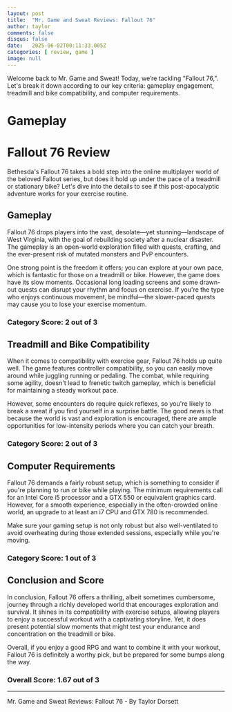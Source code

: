 ```yaml
---
layout: post
title:  "Mr. Game and Sweat Reviews: Fallout 76"
author: taylor
comments: false
disqus: false
date:   2025-06-02T00:11:33.005Z
categories: [ review, game ]
image: null
---
```


Welcome back to Mr. Game and Sweat! Today, we’re tackling "Fallout 76,". Let's break it down according to our key criteria: gameplay engagement, treadmill and bike compatibility, and computer requirements.

# Gameplay

# Fallout 76 Review

Bethesda's Fallout 76 takes a bold step into the online multiplayer world of the beloved Fallout series, but does it hold up under the pace of a treadmill or stationary bike? Let's dive into the details to see if this post-apocalyptic adventure works for your exercise routine.

## Gameplay 

Fallout 76 drops players into the vast, desolate—yet stunning—landscape of West Virginia, with the goal of rebuilding society after a nuclear disaster. The gameplay is an open-world exploration filled with quests, crafting, and the ever-present risk of mutated monsters and PvP encounters. 

One strong point is the freedom it offers; you can explore at your own pace, which is fantastic for those on a treadmill or bike. However, the game does have its slow moments. Occasional long loading screens and some drawn-out quests can disrupt your rhythm and focus on exercise. If you're the type who enjoys continuous movement, be mindful—the slower-paced quests may cause you to lose your exercise momentum.

### Category Score: 2 out of 3

## Treadmill and Bike Compatibility

When it comes to compatibility with exercise gear, Fallout 76 holds up quite well. The game features controller compatibility, so you can easily move around while juggling running or pedaling. The combat, while requiring some agility, doesn't lead to frenetic twitch gameplay, which is beneficial for maintaining a steady workout pace. 

However, some encounters do require quick reflexes, so you're likely to break a sweat if you find yourself in a surprise battle. The good news is that because the world is vast and exploration is encouraged, there are ample opportunities for low-intensity periods where you can catch your breath.

### Category Score: 2 out of 3

## Computer Requirements

Fallout 76 demands a fairly robust setup, which is something to consider if you're planning to run or bike while playing. The minimum requirements call for an Intel Core i5 processor and a GTX 550 or equivalent graphics card. However, for a smooth experience, especially in the often-crowded online world, an upgrade to at least an i7 CPU and GTX 780 is recommended. 

Make sure your gaming setup is not only robust but also well-ventilated to avoid overheating during those extended sessions, especially while you're moving.

### Category Score: 1 out of 3

## Conclusion and Score 

In conclusion, Fallout 76 offers a thrilling, albeit sometimes cumbersome, journey through a richly developed world that encourages exploration and survival. It shines in its compatibility with exercise setups, allowing players to enjoy a successful workout with a captivating storyline. Yet, it does present potential slow moments that might test your endurance and concentration on the treadmill or bike. 

Overall, if you enjoy a good RPG and want to combine it with your workout, Fallout 76 is definitely a worthy pick, but be prepared for some bumps along the way.

### Overall Score: 1.67 out of 3

---

Mr. Game and Sweat Reviews: Fallout 76 - By Taylor Dorsett
